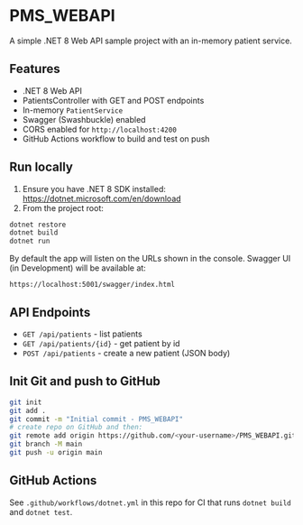 # PMS_WEBAPI

A simple .NET 8 Web API sample project with an in-memory patient service.

## Features
- .NET 8 Web API
- PatientsController with GET and POST endpoints
- In-memory `PatientService`
- Swagger (Swashbuckle) enabled
- CORS enabled for `http://localhost:4200`
- GitHub Actions workflow to build and test on push

## Run locally

1. Ensure you have .NET 8 SDK installed: https://dotnet.microsoft.com/en/download
2. From the project root:
```bash
dotnet restore
dotnet build
dotnet run
```

By default the app will listen on the URLs shown in the console. Swagger UI (in Development) will be available at:
```
https://localhost:5001/swagger/index.html
```

## API Endpoints

- `GET /api/patients` - list patients
- `GET /api/patients/{id}` - get patient by id
- `POST /api/patients` - create a new patient (JSON body)

## Init Git and push to GitHub

```bash
git init
git add .
git commit -m "Initial commit - PMS_WEBAPI"
# create repo on GitHub and then:
git remote add origin https://github.com/<your-username>/PMS_WEBAPI.git
git branch -M main
git push -u origin main
```

## GitHub Actions

See `.github/workflows/dotnet.yml` in this repo for CI that runs `dotnet build` and `dotnet test`.
